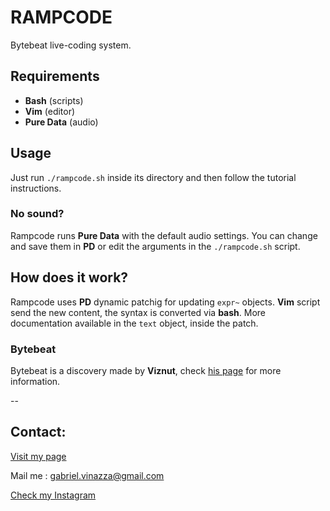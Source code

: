 # RAMPCODE

Bytebeat live-coding system.

## Requirements

+ **Bash** (scripts)
+ **Vim** (editor)
+ **Pure Data** (audio)

## Usage

Just run `./rampcode.sh` inside its directory and then follow the tutorial instructions.

### No sound?

Rampcode runs **Pure Data** with the default audio settings.  You can change and save them in **PD** or edit the arguments in the `./rampcode.sh` script.

## How does it work?

Rampcode uses **PD** dynamic patchig for updating `expr~` objects.  **Vim** script send the new content, the syntax is converted via **bash**.
More documentation available in the `text` object, inside the patch.

### Bytebeat

Bytebeat is a discovery made by **Viznut**, check [his page](http://viznut.fi/en/) for more information.

--

## Contact:

[Visit my page](https://gabochi.github.io)

Mail me : gabriel.vinazza@gmail.com

[Check my Instagram](https://instagram.com/gabovinazza)
